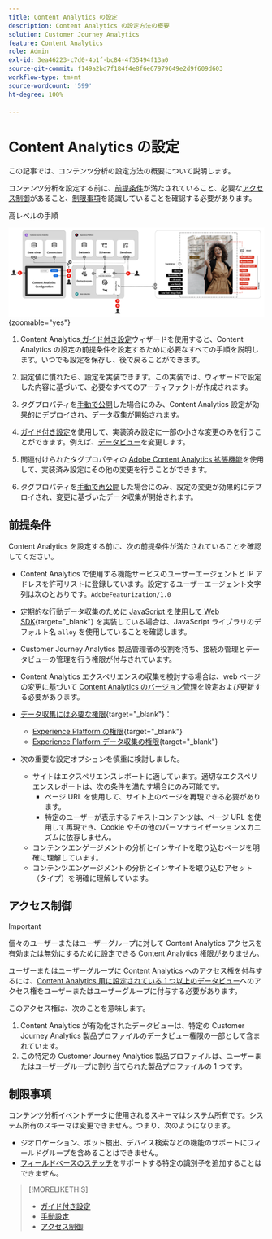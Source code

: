```yaml
---
title: Content Analytics の設定
description: Content Analytics の設定方法の概要
solution: Customer Journey Analytics
feature: Content Analytics
role: Admin
exl-id: 3ea46223-c7d0-4b1f-bc84-4f35494f13a0
source-git-commit: f149a2bd7f184f4e8f6e67979649e2d9f609d603
workflow-type: tm+mt
source-wordcount: '599'
ht-degree: 100%

---
```


# Content Analytics の設定

この記事では、コンテンツ分析の設定方法の概要について説明します。

コンテンツ分析を設定する前に、[前提条件](#prerequisites)が満たされていること、必要な[アクセス制御](#access-control)があること、[制限事項](#limitations)を認識していることを確認する必要があります。


高レベルの手順

![Content Analytics の設定](../assets/aca-configuration.svg){zoomable="yes"}

1. Content Analytics[ ガイド付き設定](guided.md)ウィザードを使用すると、Content Analytics の設定の前提条件を設定するために必要なすべての手順を説明します。いつでも設定を保存し、後で戻ることができます。
1. 設定値に慣れたら、設定を実装できます。この実装では、ウィザードで設定した内容に基づいて、必要なすべてのアーティファクトが作成されます。
1. タグプロパティを[手動で公開](manual.md)した場合にのみ、Content Analytics 設定が効果的にデプロイされ、データ収集が開始されます。

1. [ガイド付き設定](guided.md)を使用して、実装済み設定に一部の小さな変更のみを行うことができます。例えば、[データビュー](/help/data-views/data-views.md)を変更します。
1. 関連付けられたタグプロパティの [Adobe Content Analytics 拡張機能](https://experienceleague.adobe.com/ja/docs/experience-platform/tags/extensions/client/content-analytics/overview)を使用して、実装済み設定にその他の変更を行うことができます。
1. タグプロパティを[手動で再公開](manual.md)した場合にのみ、設定の変更が効果的にデプロイされ、変更に基づいたデータ収集が開始されます。


## 前提条件

Content Analytics を設定する前に、次の前提条件が満たされていることを確認してください。

* Content Analytics で使用する機能サービスのユーザーエージェントと IP アドレスを許可リストに登録しています。設定するユーザーエージェント文字列は次のとおりです。<code>AdobeFeaturization/1.0</code>
* 定期的な行動データ収集のために [JavaScript を使用して Web SDK](https://experienceleague.adobe.com/ja/docs/experience-platform/web-sdk/install/library){target="_blank"} を実装している場合は、JavaScript ライブラリのデフォルト名 <code>alloy</code>  を使用していることを確認します。
* Customer Journey Analytics 製品管理者の役割を持ち、接続の管理とデータビューの管理を行う権限が付与されています。
* Content Analytics エクスペリエンスの収集を検討する場合は、web ページの変更に基づいて [Content Analytics のバージョン管理](manual.md#versioning)を設定および更新する必要があります。
* [データ収集には必要な権限](https://experienceleague.adobe.com/ja/docs/experience-platform/collection/permissions){target="_blank"}：
   * [Experience Platform の権限](https://experienceleague.adobe.com/ja/docs/experience-platform/collection/permissions#adobe-experience-platform-permissions){target="_blank"}
   * [Experience Platform データ収集の権限](https://experienceleague.adobe.com/ja/docs/experience-platform/collection/permissions#adobe-experience-platform-data-collection-permissions){target="_blank"}
* 次の重要な設定オプションを慎重に検討しました。

   * サイトはエクスペリエンスレポートに適しています。適切なエクスペリエンスレポートは、次の条件を満たす場合にのみ可能です。
      * ページ URL を使用して、サイト上のページを再現できる必要があります。
      * 特定のユーザーが表示するテキストコンテンツは、ページ URL を使用して再現でき、Cookie やその他のパーソナライゼーションメカニズムに依存しません。
   * コンテンツエンゲージメントの分析とインサイトを取り込むページを明確に理解しています。
   * コンテンツエンゲージメントの分析とインサイトを取り込むアセット（タイプ）を明確に理解しています。


## アクセス制御

>[!IMPORTANT]
>
>個々のユーザーまたはユーザーグループに対して Content Analytics アクセスを有効または無効にするために設定できる Content Analytics 権限がありません。
>

ユーザーまたはユーザーグループに Content Analytics へのアクセス権を付与するには、[Content Analytics 用に設定されている 1 つ以上のデータビュー](guided.md#data-view)へのアクセス権をユーザーまたはユーザーグループに付与する必要があります。

このアクセス権は、次のことを意味します。

1. Content Analytics が有効化されたデータビューは、特定の Customer Journey Analytics 製品プロファイルのデータビュー権限の一部として含まれています。
1. この特定の Customer Journey Analytics 製品プロファイルは、ユーザーまたはユーザーグループに割り当てられた製品プロファイルの 1 つです。

## 制限事項

コンテンツ分析イベントデータに使用されるスキーマはシステム所有です。システム所有のスキーマは変更できません。つまり、次のようになります。

* ジオロケーション、ボット検出、デバイス検索などの機能のサポートにフィールドグループを含めることはできません。
* [フィールドベースのステッチ](/help/stitching/fbs.md)をサポートする特定の識別子を追加することはできません。

>[!MORELIKETHIS]
>
>* [ガイド付き設定](guided.md)
>* [手動設定](manual.md)
>* [アクセス制御](/help/technotes/access-control.md)
>
